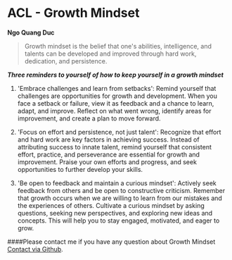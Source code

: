 # ACL - Growth Mindset
**Ngo Quang Duc**
> Growth mindset is the belief that one's abilities, intelligence, and talents can be developed and improved through hard work, dedication, and persistence.

***Three reminders to yourself of how to keep yourself in a growth mindset***

1. 'Embrace challenges and learn from setbacks': Remind yourself that challenges are opportunities for growth and development. When you face a setback or failure, view it as feedback and a chance to learn, adapt, and improve. Reflect on what went wrong, identify areas for improvement, and create a plan to move forward.

2. 'Focus on effort and persistence, not just talent': Recognize that effort and hard work are key factors in achieving success. Instead of attributing success to innate talent, remind yourself that consistent effort, practice, and perseverance are essential for growth and improvement. Praise your own efforts and progress, and seek opportunities to further develop your skills.

3. 'Be open to feedback and maintain a curious mindset': Actively seek feedback from others and be open to constructive criticism. Remember that growth occurs when we are willing to learn from our mistakes and the experiences of others. Cultivate a curious mindset by asking questions, seeking new perspectives, and exploring new ideas and concepts. This will help you to stay engaged, motivated, and eager to grow.

####Please contact me if you have any question about Growth Mindset [Contact via Github](https://github.com/duc-nq).
